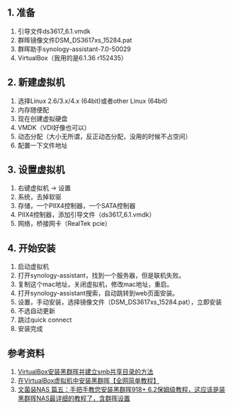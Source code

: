 ## 1. 准备

1. 引导文件ds3617_6.1.vmdk
2. 群晖镜像文件DSM_DS3617xs_15284.pat
3. 群晖助手synology-assistant-7.0-50029
4. VirtualBox（我用的是6.1.36 r152435）

## 2. 新建虚拟机

1. 选择Linux 2.6/3.x/4.x (64bit)或者other Linux (64bit)
2. 内存随便配
3. 现在创建虚拟硬盘
4. VMDK（VDI好像也可以）
5. 动态分配（大小无所谓，反正动态分配，没用的时候不占空间）
6. 配置一下文件地址

## 3. 设置虚拟机

1. 右键虚拟机 -> 设置
2. 系统，去掉软驱
3. 存储，一个PIIX4控制器，一个SATA控制器
4. PIIX4控制器，添加引导文件（ds3617_6.1.vmdk）
5. 网络，桥接网卡（RealTek pcie）

## 4. 开始安装

1. 启动虚拟机
2. 打开synology-assistant，找到一个服务器，但是联机失败。
3. 复制这个mac地址，关闭虚拟机，修改mac地址，重启。
4. 打开synology-assistant搜索，自动跳转到web页面安装。
5. 设置，手动安装，选择镜像文件（DSM_DS3617xs_15284.pat），立即安装
6. 不选自动更新
7. 跳过quick connect
8. 安装完成

## 参考资料
1. [VirtualBox安装黑群晖并建立smb共享目录的方法](https://www.lmlphp.com/user/56/article/item/9301/)
2. [在VirtualBox虚拟机中安装黑群晖【全网简单教程】](https://www.lmlphp.com/user/56/article/item/9301/)
3. [文菌装NAS 篇五：手把手教您安装黑群晖918+ 6.2保姆级教程，这应该是装黑群晖NAS最详细的教程了，含群晖设置](https://post.smzdm.com/p/aqx07xmk/)